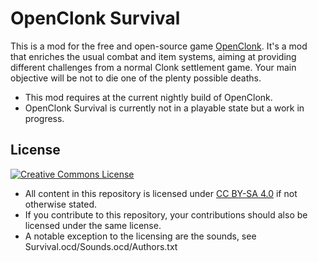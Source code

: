 # OpenClonk Survival

This is a mod for the free and open-source game [OpenClonk](http://openclonk.org/).
It's a mod that enriches the usual combat and item systems, aiming at providing different challenges from a normal Clonk settlement game. Your main objective will be not to die one of the plenty possible deaths.

* This mod requires at the current nightly build of OpenClonk.
* OpenClonk Survival is currently not in a playable state but a work in progress.


## License

<a rel="license" href="http://creativecommons.org/licenses/by-sa/4.0/"><img alt="Creative Commons License" style="border-width:0" src="http://i.creativecommons.org/l/by-sa/4.0/88x31.png" /></a>
* All content in this repository is licensed under [CC BY-SA 4.0](http://creativecommons.org/licenses/by-sa/4.0/) if not otherwise stated.
* If you contribute to this repository, your contributions should also be licensed under the same license.
* A notable exception to the licensing are the sounds, see Survival.ocd/Sounds.ocd/Authors.txt
